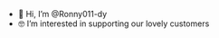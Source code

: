 - 👋 Hi, I’m @Ronny011-dy
- 🤓 I’m interested in supporting our lovely customers

<!---
Ronny011-dy/Ronny011-dy is a ✨ special ✨ repository because its `README.md` (this file) appears on your GitHub profile.
You can click the Preview link to take a look at your changes.
--->
